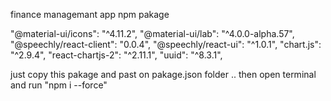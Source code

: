 


  finance managemant app npm pakage


 "@material-ui/icons": "^4.11.2",
    "@material-ui/lab": "^4.0.0-alpha.57",
    "@speechly/react-client": "0.0.4",
    "@speechly/react-ui": "^1.0.1",
    "chart.js": "^2.9.4",
    "react-chartjs-2": "^2.11.1",
    "uuid": "^8.3.1",


just copy this pakage and past on pakage.json folder ..
then open terminal and run  "npm i --force" 